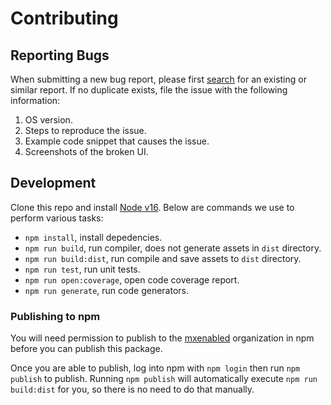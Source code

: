 # Contributing

## Reporting Bugs

When submitting a new bug report, please first
[search](https://github.com/mxenabled/react-native-widget-sdk/issues) for an
existing or similar report. If no duplicate exists, file the issue with the
following information:

1. OS version.
2. Steps to reproduce the issue.
3. Example code snippet that causes the issue.
4. Screenshots of the broken UI.


## Development

Clone this repo and install [Node v16](https://nodejs.org/en/download/). Below
are commands we use to perform various tasks:

- `npm install`, install depedencies.
- `npm run build`, run compiler, does not generate assets in `dist` directory.
- `npm run build:dist`, run compile and save assets to `dist` directory.
- `npm run test`, run unit tests.
- `npm run open:coverage`, open code coverage report.
- `npm run generate`, run code generators.


### Publishing to npm

You will need permission to publish to the
[mxenabled](https://www.npmjs.com/org/mxenabled) organization in npm before you
can publish this package.

Once you are able to publish, log into npm with `npm login` then run `npm
publish` to publish. Running `npm publish` will automatically execute `npm run
build:dist` for you, so there is no need to do that manually.
